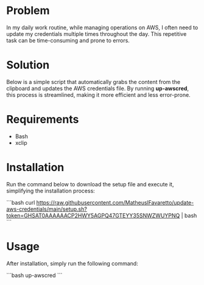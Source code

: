 # Problem

In my daily work routine, while managing operations on AWS, I often need to update my credentials multiple times throughout the day. This repetitive task can be time-consuming and prone to errors.

# Solution

Below is a simple script that automatically grabs the content from the clipboard and updates the AWS credentials file. By running **up-awscred**, this process is streamlined, making it more efficient and less error-prone.

# Requirements

- Bash
- xclip

# Installation

Run the command below to download the setup file and execute it, simplifying the installation process:

\`\`\`bash
curl https://raw.githubusercontent.com/MatheuslFavaretto/update-aws-credentials/main/setup.sh?token=GHSAT0AAAAAACP2HWY5AGPQ47GTEYY35SNWZWUYPNQ | bash
\`\`\`

# Usage

After installation, simply run the following command:

\`\`\`bash
up-awscred
\`\`\`